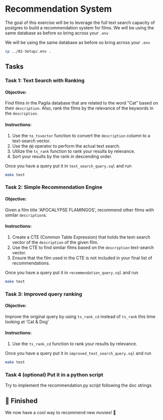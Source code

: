 # Recommendation System

The goal of this exercise will be to leverage the full text search capacity of postgres to build a recommendation system for films. We will be using the same database as before so bring across your `.env`

We will be using the same database as before so bring across your `.env`

```bash
cp ../01-Setup/.env .
```


## Tasks

### Task 1: Text Search with Ranking

#### Objective:

Find films in the Pagila database that are related to the word "Cat" based on their `description`. Also, rank the films by the relevance of the keywords in the `description`.

#### Instructions:

1. Use the `to_tsvector` function to convert the `description` column to a text-search vector.
2. Use the `@@` operator to perform the actual text search.
3. Utilize the `ts_rank` function to rank your results by relevance.
4. Sort your results by the rank in descending order.

Once you have a query put it in `text_search_query.sql` and run

```bash
make test
```

### Task 2: Simple Recommendation Engine

#### Objective:

Given a film title 'APOCALYPSE FLAMINGOS', recommend other films with similar `description`s.

#### Instructions:

1. Create a CTE (Common Table Expression) that holds the text-search vector of the `description` of the given film.
2. Use the CTE to find similar films based on the `description` text-search vector.
3. Ensure that the film used in the CTE is not included in your final list of recommendations.

Once you have a query put it in `recommendation_query.sql` and run

```bash
make test
```

### Task 3: Improved query ranking

#### Objective:

Improve the original query by using `ts_rank_cd` instead of `ts_rank` this time looking at 'Cat & Dog'

#### Instructions:

1. Use the `ts_rank_cd` function to rank your results by relevance.

Once you have a query put it in `improved_text_search_query.sql` and run

```bash
make test
```

### Task 4 (optional) Put it in a python script

Try to implement the recommendation.py script following the doc strings




## 🏁 Finished

We now have a cool way to recommend new movies! 🎉
